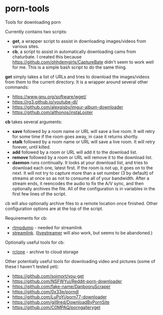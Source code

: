 # porn-tools
Tools for downloading porn

Currently contains two scripts:
* **get**, a wrapper script to assist in downloading images/videos from various sites.
* **cb**, a script to assist in automatically downloading cams from chaturbate.  I created this because https://github.com/ohhdemgirls/CaptureBate didn't seem to work well for me.  This is a simple bash script to do the same thing.

**get** simply takes a list of URLs and tries to download the images/videos from them to the current directory.  It is a wrapper around several other commands:
* https://www.gnu.org/software/wget/
* https://rg3.github.io/youtube-dl/
* https://github.com/alexgisby/imgur-album-downloader
* https://github.com/althonos/instaLooter

**cb** takes several arguments:
* **save** followed by a room name or URL will save a live room.  It will retry for some time if the room goes away, in case it returns shortly.
* **stalk** followed by a room name or URL will save a live room.  It will retry forever, until killed.
* **add** followed by a room or URL will add it to the download list.
* **remove** followed by a room or URL will remove it to the download list.
* **daemon** runs continually.  It looks at your download list, and tries to download each one, latest first.  If the room is not up, it goes on to the next.  It will not try to capture more than a set number (3 by default) of streams at once so as not to consume all of your bandwidth.  After a stream ends, it reencodes the audio to fix the A/V sync, and then optionally archives the file.  All of the configuration is in variables in the first few lines of the script.

cb will also optionally archive files to a remote location once finished.  Other configuration options are at the top of the script.

Requirements for cb:
* [rtmpdump](http://rtmpdump.mplayerhq.hu/) - needed for streamlink
* [streamlink](https://github.com/streamlink/streamlink). ([livestreamer](https://github.com/chrippa/livestreamer) will also work, but seems to be abandoned.)

Optionally useful tools for cb:
* [rclone](http://rclone.org) - archive to cloud storage

Other potentially useful tools for downloading video and pictures (some of these I haven't tested yet):
* https://github.com/soimort/you-get
* https://github.com/NSFWYui/Reddit-porn-downloader
* https://github.com/fake-name/DanbooruScraper
* https://github.com/0x33e/porndl
* https://github.com/LuPoYi/porn77-downloader
* https://github.com/gil9red/DownloadByPornSite
* https://github.com/C0MPAQ/porngalleryget

